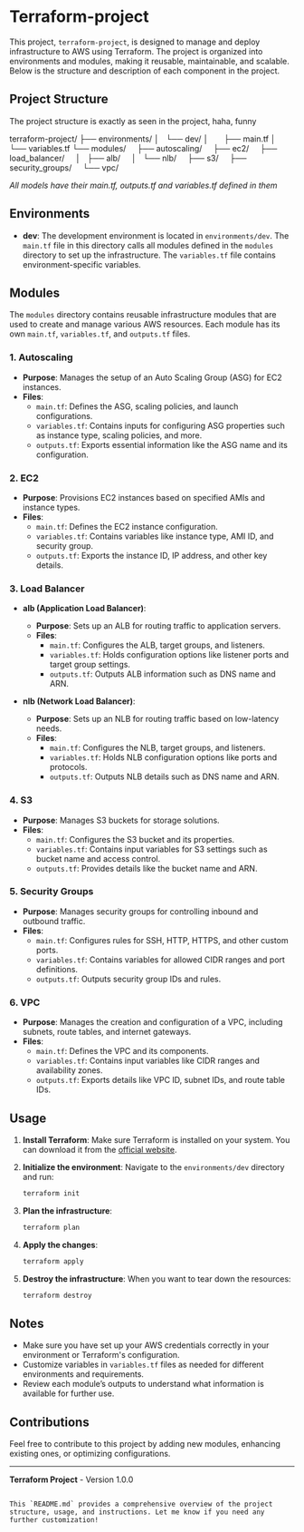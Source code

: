 # Terraform-project

This project, `terraform-project`, is designed to manage and deploy infrastructure to AWS using Terraform. The project is organized into environments and modules, making it reusable, maintainable, and scalable. Below is the structure and description of each component in the project.

## Project Structure

The project structure is exactly as seen in the project, haha, funny

terraform-project/
├── environments/
│   └── dev/
│       ├── main.tf
│       └── variables.tf
└── modules/
    ├── autoscaling/
    ├── ec2/
    ├── load_balancer/
    │   ├── alb/
    │   └── nlb/
    ├── s3/
    ├── security_groups/
    └── vpc/

*All models have their main.tf, outputs.tf and variables.tf defined in them*

## Environments

- **dev**: The development environment is located in `environments/dev`. The `main.tf` file in this directory calls all modules defined in the `modules` directory to set up the infrastructure. The `variables.tf` file contains environment-specific variables.

## Modules

The `modules` directory contains reusable infrastructure modules that are used to create and manage various AWS resources. Each module has its own `main.tf`, `variables.tf`, and `outputs.tf` files.

### 1. Autoscaling

- **Purpose**: Manages the setup of an Auto Scaling Group (ASG) for EC2 instances.
- **Files**:
  - `main.tf`: Defines the ASG, scaling policies, and launch configurations.
  - `variables.tf`: Contains inputs for configuring ASG properties such as instance type, scaling policies, and more.
  - `outputs.tf`: Exports essential information like the ASG name and its configuration.

### 2. EC2

- **Purpose**: Provisions EC2 instances based on specified AMIs and instance types.
- **Files**:
  - `main.tf`: Defines the EC2 instance configuration.
  - `variables.tf`: Contains variables like instance type, AMI ID, and security group.
  - `outputs.tf`: Exports the instance ID, IP address, and other key details.

### 3. Load Balancer

- **alb (Application Load Balancer)**:
  - **Purpose**: Sets up an ALB for routing traffic to application servers.
  - **Files**:
    - `main.tf`: Configures the ALB, target groups, and listeners.
    - `variables.tf`: Holds configuration options like listener ports and target group settings.
    - `outputs.tf`: Outputs ALB information such as DNS name and ARN.
    
- **nlb (Network Load Balancer)**:
  - **Purpose**: Sets up an NLB for routing traffic based on low-latency needs.
  - **Files**:
    - `main.tf`: Configures the NLB, target groups, and listeners.
    - `variables.tf`: Holds NLB configuration options like ports and protocols.
    - `outputs.tf`: Outputs NLB details such as DNS name and ARN.

### 4. S3

- **Purpose**: Manages S3 buckets for storage solutions.
- **Files**:
  - `main.tf`: Configures the S3 bucket and its properties.
  - `variables.tf`: Contains input variables for S3 settings such as bucket name and access control.
  - `outputs.tf`: Provides details like the bucket name and ARN.

### 5. Security Groups

- **Purpose**: Manages security groups for controlling inbound and outbound traffic.
- **Files**:
  - `main.tf`: Configures rules for SSH, HTTP, HTTPS, and other custom ports.
  - `variables.tf`: Contains variables for allowed CIDR ranges and port definitions.
  - `outputs.tf`: Outputs security group IDs and rules.

### 6. VPC

- **Purpose**: Manages the creation and configuration of a VPC, including subnets, route tables, and internet gateways.
- **Files**:
  - `main.tf`: Defines the VPC and its components.
  - `variables.tf`: Contains input variables like CIDR ranges and availability zones.
  - `outputs.tf`: Exports details like VPC ID, subnet IDs, and route table IDs.

## Usage

1. **Install Terraform**: Make sure Terraform is installed on your system. You can download it from the [official website](https://www.terraform.io/downloads).

2. **Initialize the environment**:
   Navigate to the `environments/dev` directory and run:
   ```bash
   terraform init
   ```

3. **Plan the infrastructure**:
   ```bash
   terraform plan
   ```

4. **Apply the changes**:
   ```bash
   terraform apply
   ```

5. **Destroy the infrastructure**:
   When you want to tear down the resources:
   ```bash
   terraform destroy
   ```

## Notes

- Make sure you have set up your AWS credentials correctly in your environment or Terraform's configuration.
- Customize variables in `variables.tf` files as needed for different environments and requirements.
- Review each module’s outputs to understand what information is available for further use.

## Contributions

Feel free to contribute to this project by adding new modules, enhancing existing ones, or optimizing configurations.

---

**Terraform Project** - Version 1.0.0
```

This `README.md` provides a comprehensive overview of the project structure, usage, and instructions. Let me know if you need any further customization!